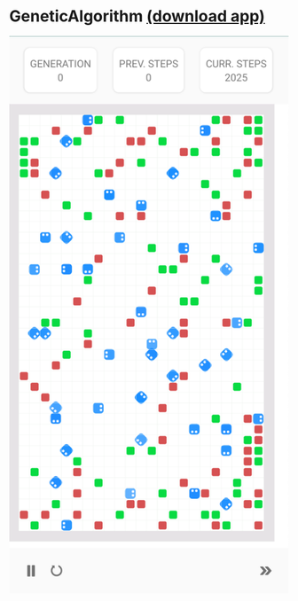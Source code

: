 # GeneticAlgorithm [(download app)](https://github.com/MagymD/GeneticAlgorithm/raw/master/GeneticAlgorithm.apk)
![Photo](https://raw.githubusercontent.com/MagymD/GeneticAlgorithm/master/image.png)
